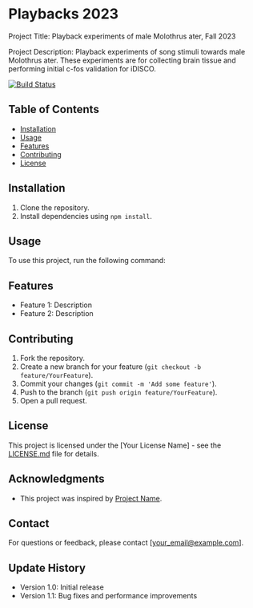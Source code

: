 # Playbacks 2023

Project Title: 
Playback experiments of male Molothrus ater, Fall 2023 

Project Description:
Playback experiments of song stimuli towards male Molothrus ater. These experiments are for collecting brain tissue and performing initial c-fos validation for iDISCO.

[![Build Status](your_build_status_link)](your_project_link)

## Table of Contents
- [Installation](#installation)
- [Usage](#usage)
- [Features](#features)
- [Contributing](#contributing)
- [License](#license)

## Installation
1. Clone the repository.
2. Install dependencies using `npm install`.

## Usage
To use this project, run the following command:

## Features
- Feature 1: Description
- Feature 2: Description

## Contributing
1. Fork the repository.
2. Create a new branch for your feature (`git checkout -b feature/YourFeature`).
3. Commit your changes (`git commit -m 'Add some feature'`).
4. Push to the branch (`git push origin feature/YourFeature`).
5. Open a pull request.

## License
This project is licensed under the [Your License Name] - see the [LICENSE.md](LICENSE.md) file for details.

## Acknowledgments
- This project was inspired by [Project Name](link).

## Contact
For questions or feedback, please contact [your_email@example.com].

## Update History
- Version 1.0: Initial release
- Version 1.1: Bug fixes and performance improvements

